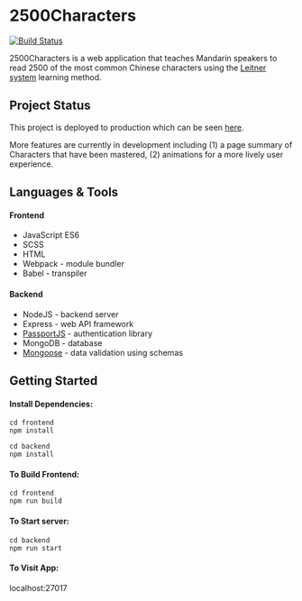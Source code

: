 # 2500Characters

[![Build Status](https://travis-ci.com/merrilytan/2500Characters.svg?token=zqPispBPepwLZoyueNtn&branch=master)](https://travis-ci.com/merrilytan/2500Characters)

2500Characters is a web application that teaches Mandarin speakers to read 2500 of the most common Chinese characters using the [Leitner system](https://en.wikipedia.org/wiki/Leitner_system) learning method. 

## Project Status

This project is deployed to production which can be seen [here](http://ec2-18-216-160-159.us-east-2.compute.amazonaws.com).

More features are currently in development including (1) a page summary of Characters that have been mastered, (2) animations for a more lively user experience.

## Languages & Tools

#### Frontend
* JavaScript ES6
* SCSS
* HTML
* Webpack - module bundler
* Babel - transpiler

#### Backend
* NodeJS - backend server
* Express - web API framework 
* [PassportJS](http://www.passportjs.org/) - authentication library
* MongoDB - database
* [Mongoose](https://mongoosejs.com/) - data validation using schemas

## Getting Started

#### Install Dependencies:

```
cd frontend
npm install
```

```
cd backend
npm install
```

#### To Build Frontend:

```
cd frontend
npm run build
```

#### To Start server:

```
cd backend
npm run start
```

#### To Visit App: 

localhost:27017






